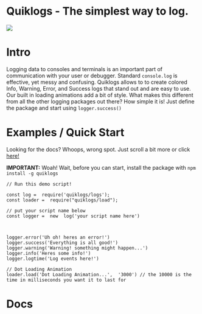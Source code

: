 # Quiklogs - The simplest way to log.
<img src="https://gcdnb.pbrd.co/images/lGnOZZzQJ7dV.png?o=1">

# Intro
Logging data to consoles and terminals is an important part of communication with your user or debugger. Standard `console.log` is effective, yet messy and confusing. Quiklogs allows to to create colored Info, Warning, Error, and Success logs that stand out and are easy to use. Our built in loading animations add a bit of style. What makes this different from all the other logging packages out there? How simple it is! Just define the package and start using ```logger.success()```
# Examples / Quick Start
Looking for the docs? Whoops, wrong spot. Just scroll a bit more or click [here!](#Docs)

**IMPORTANT:** Woah! Wait, before you can start, install the package with `npm install -g quiklogs`
```
// Run this demo script!

const log =  require('quiklogs/logs');
const loader =  require("quiklogs/load");

// put your script name below
const logger =  new  log('your script name here')

  

logger.error('Uh oh! heres an error!')
logger.success('Everything is all good!')
logger.warning('Warning! something might happen...')
logger.info('Heres some info!')
logger.logtime('Log events here!')

// Dot Loading Animation
loader.load('Dot Loading Animation...',  '3000') // the 10000 is the time in milliseconds you want it to last for
```
# Docs
